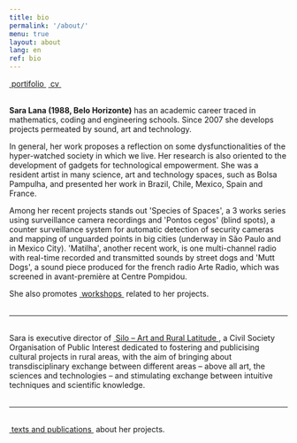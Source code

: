 ```yaml
---
title: bio
permalink: '/about/'
menu: true
layout: about
lang: en
ref: bio
---
```


<div class="selection">
<a href="../assets/docs/portifolio.pdf" target="_blank">&nbsp;portifolio&nbsp;</a>
<a href="../assets/docs/cv-en.pdf" target="_blank">&nbsp;cv&nbsp;</a>
</div>

<br>

**Sara Lana (1988, Belo Horizonte)** has an academic career traced in mathematics, coding and engineering schools. Since 2007 she develops projects permeated by sound, art and technology.

In general, her work proposes a reflection on some dysfunctionalities of the hyper-watched society in which we live. Her research is also oriented to the development of gadgets for technological empowerment. She was a resident artist in many science, art and technology spaces, such as Bolsa Pampulha, and presented her work in Brazil, Chile, Mexico, Spain and France.

Among her recent projects stands out 'Species of Spaces', a 3 works series using surveillance camera recordings and 'Pontos cegos' (blind spots), a counter surveillance system for automatic detection of security cameras and mapping of unguarded points in big cities (underway in São Paulo and in Mexico City). 'Matilha', another recent work, is one multi-channel radio with real-time recorded and transmitted sounds by street dogs and 'Mutt Dogs', a sound piece produced for the french radio Arte Radio, which was screened in avant-première at Centre Pompidou.



<div class="selection">
She also promotes <a href="../en/workshops" target="_blank">&nbsp;workshops&nbsp;</a> related to her projects.
</div>

<br>

---

<br>
<div class="selection">
Sara is executive director of <a href="https://silo.org.br/" target="_blank">&nbsp;Silo – Art and Rural Latitude&nbsp;</a>, a Civil Society Organisation of Public Interest dedicated to fostering and publicising cultural projects in rural areas, with the aim of bringing about transdisciplinary exchange between different areas – above all art, the sciences and technologies – and stimulating exchange between intuitive techniques and scientific knowledge.
</div>

<br>

---


<br>
<div class="selection">
<a href="../en/textos" target="_blank">&nbsp;texts and publications&nbsp;</a> about her projects.
</div>

<br>
